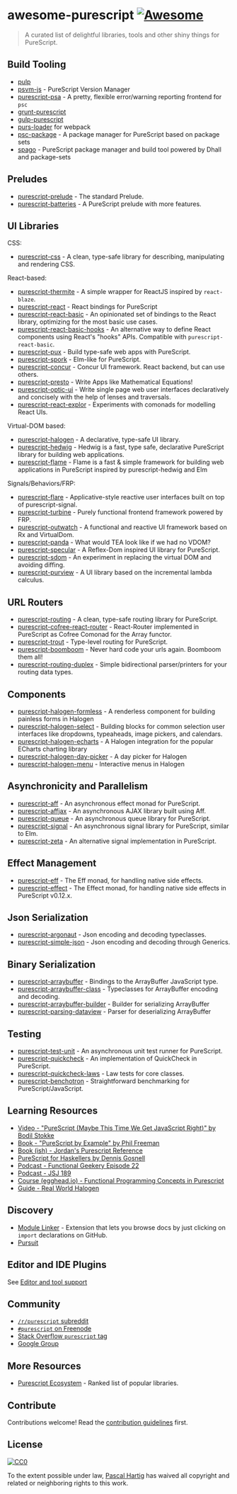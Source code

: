 # awesome-purescript [![Awesome](https://cdn.rawgit.com/sindresorhus/awesome/d7305f38d29fed78fa85652e3a63e154dd8e8829/media/badge.svg)](https://github.com/sindresorhus/awesome)

> A curated list of delightful libraries, tools and other shiny things for PureScript.

## Build Tooling

- [pulp](https://github.com/bodil/pulp)
- [psvm-js](https://github.com/ThomasCrvsr/psvm-js) - PureScript Version Manager
- [purescript-psa](https://github.com/natefaubion/purescript-psa) - A pretty, flexible error/warning reporting frontend for `psc`
- [grunt-purescript](https://github.com/purescript-contrib/grunt-purescript)
- [gulp-purescript](https://github.com/purescript-contrib/gulp-purescript)
- [purs-loader](https://github.com/ethul/purs-loader) for webpack
- [psc-package](https://github.com/purescript/psc-package) - A package manager for PureScript based on package sets
- [spago](https://github.com/spacchetti/spago) - PureScript package manager and build tool powered by Dhall and package-sets

## Preludes

- [purescript-prelude](https://github.com/purescript/purescript-prelude) - The standard Prelude.
- [purescript-batteries](https://github.com/tfausak/purescript-batteries) - A PureScript prelude with more features.

## UI Libraries

CSS:

- [purescript-css](https://github.com/slamdata/purescript-css) - A clean, type-safe library for describing, manipulating and rendering CSS.

React-based:

- [purescript-thermite](https://github.com/paf31/purescript-thermite) - A simple wrapper for ReactJS inspired by `react-blaze`.
- [purescript-react](https://github.com/purescript-contrib/purescript-react) - React bindings for PureScript
- [purescript-react-basic](https://github.com/lumihq/purescript-react-basic) - An opinionated set of bindings to the React library, optimizing for the most basic use cases.
- [purescript-react-basic-hooks](https://github.com/spicydonuts/purescript-react-basic-hooks) - An alternative way to define React components using React's "hooks" APIs. Compatible with `purescript-react-basic`.
- [purescript-pux](https://github.com/alexmingoia/purescript-pux) - Build type-safe web apps with PureScript.
- [purescript-spork](https://github.com/natefaubion/purescript-spork) - Elm-like for PureScript.
- [purescript-concur](https://github.com/ajnsit/purescript-concur) - Concur UI framework. React backend, but can use others.
- [purescript-presto](https://github.com/juspay/purescript-presto) - Write Apps like Mathematical Equations!
- [purescript-optic-ui](https://github.com/zrho/purescript-optic-ui) - Write single page web user interfaces declaratively and concisely with the help of lenses and traversals.
- [purescript-react-explor](https://github.com/paf31/purescript-react-explore) - Experiments with comonads for modelling React UIs.

Virtual-DOM based:

- [purescript-halogen](https://github.com/slamdata/purescript-halogen) - A declarative, type-safe UI library.
- [purescript-hedwig](https://github.com/utkarshkukreti/purescript-hedwig) - Hedwig is a fast, type safe, declarative PureScript library for building web applications.
- [purescript-flame](https://github.com/easafe/purescript-flame) - Flame is a fast & simple framework for building web applications in PureScript inspired by purescript-hedwig and Elm

Signals/Behaviors/FRP:

- [purescript-flare](https://github.com/sharkdp/purescript-flare) - Applicative-style reactive user interfaces built on top of purescript-signal.
- [purescript-turbine](https://github.com/funkia/purescript-turbine) - Purely functional frontend framework powered by FRP.
- [purescript-outwatch](https://github.com/OutWatch/purescript-outwatch) - A functional and reactive UI framework based on Rx and VirtualDom.
- [purescript-panda](https://github.com/i-am-tom/purescript-panda) - What would TEA look like if we had no VDOM?
- [purescript-specular](https://github.com/restaumatic/purescript-specular) - A Reflex-Dom inspired UI library for PureScript.
- [purescript-sdom](https://github.com/paf31/purescript-sdom) - An experiment in replacing the virtual DOM and avoiding diffing.
- [purescript-purview](https://github.com/paf31/purescript-purview) - A UI library based on the incremental lambda calculus.

## URL Routers

- [purescript-routing](https://github.com/slamdata/purescript-routing) - A clean, type-safe routing library for PureScript.
- [purescript-cofree-react-router](https://github.com/coot/purescript-cofree-react-router) - React-Router implemented in PureScript as Cofree Comonad for the Array functor.
- [purescript-trout](https://github.com/owickstrom/purescript-trout) - Type-level routing for PureScript.
- [purescript-boomboom](https://github.com/paluh/purescript-boomboom) - Never hard code your urls again. Boomboom them all!
- [purescript-routing-duplex](https://github.com/natefaubion/purescript-routing-duplex) - Simple bidirectional parser/printers for your routing data types.

## Components

- [purescript-halogen-formless](https://github.com/thomashoneyman/purescript-halogen-formless) - A renderless component for building painless forms in Halogen
- [purescript-halogen-select](https://github.com/citizennet/purescript-halogen-select) - Building blocks for common selection user interfaces like dropdowns, typeaheads, image pickers, and calendars.
- [purescript-halogen-echarts](https://github.com/slamdata/purescript-halogen-echarts) - A Halogen integration for the popular ECharts charting library
- [purescript-halogen-day-picker](https://github.com/rnons/purescript-halogen-day-picker) - A day picker for Halogen
- [purescript-halogen-menu](https://github.com/slamdata/purescript-halogen-menu) - Interactive menus in Halogen

## Asynchronicity and Parallelism

- [purescript-aff](https://github.com/slamdata/purescript-aff) - An asynchronous effect monad for PureScript.
- [purescript-affjax](https://github.com/slamdata/purescript-aff) - An asynchronous AJAX library built using Aff.
- [purescript-queue](https://github.com/athanclark/purescript-queue) - An asynchronous queue library for PureScript.
- [purescript-signal](https://github.com/bodil/purescript-signal) - An asynchronous signal library for PureScript, similar to Elm.
- [purescript-zeta](https://github.com/athanclark/purescript-zeta) - An alternative signal implementation in PureScript.

## Effect Management

- [purescript-eff](https://github.com/purescript/purescript-eff) - The Eff monad, for handling native side effects.
- [purescript-effect](https://github.com/purescript/purescript-effect) - The Effect monad, for handling native side effects in PureScript v0.12.x.

## Json Serialization

- [purescript-argonaut](https://github.com/purescript-contrib/purescript-argonaut) - Json encoding and decoding typeclasses.
- [purescript-simple-json](https://github.com/justinwoo/purescript-simple-json) - Json encoding and decoding through Generics.

## Binary Serialization

- [purescript-arraybuffer](https://github.com/jacereda/purescript-arraybuffer) - Bindings to the ArrayBuffer JavaScript type.
- [purescript-arraybuffer-class](https://github.com/athanclark/purescript-arraybuffer-class) - Typeclasses for ArrayBuffer encoding and decoding.
- [purescript-arraybuffer-builder](https://github.com/jamesdbrock/purescript-arraybuffer-builder) - Builder for serializing ArrayBuffer
- [purescript-parsing-dataview](https://github.com/jamesdbrock/purescript-parsing-dataview) - Parser for deserializing ArrayBuffer

## Testing

- [purescript-test-unit](https://github.com/bodil/purescript-test-unit) - An asynchronous unit test runner for PureScript.
- [purescript-quickcheck](https://github.com/purescript/purescript-quickcheck) - An implementation of QuickCheck in PureScript.
- [purescript-quickcheck-laws](https://github.com/garyb/purescript-quickcheck-laws) - Law tests for core classes.
- [purescript-benchotron](https://github.com/hdgarrood/purescript-benchotron) - Straightforward benchmarking for PureScript/JavaScript.

## Learning Resources

- [Video - "PureScript (Maybe This Time We Get JavaScript Right)" by Bodil Stokke](https://www.youtube.com/watch?v=yIlDBPiMb0o)
- [Book - "PureScript by Example" by Phil Freeman](https://leanpub.com/purescript/read)
- [Book (ish) - Jordan's Purescript Reference](https://github.com/JordanMartinez/purescript-jordans-reference)
- [PureScript for Haskellers by Dennis Gosnell](http://www.arow.info/blog/posts/2015-12-17-purescript-intro.html)
- [Podcast - Functional Geekery Episode 22](https://www.functionalgeekery.com/episode-22-lambdaconf-2015-part-1/)
- [Podcast - JSJ 189](https://devchat.tv/js-jabber/189-jsj-purescript-with-john-a-de-goes-and-phil-freeman)
- [Course (egghead.io) - Functional Programming Concepts in Purescript](https://egghead.io/courses/functional-programming-concepts-in-purescript)
- [Guide - Real World Halogen](https://thomashoneyman.com/guides/real-world-halogen)

## Discovery

- [Module Linker](https://fiatjaf.alhur.es/module-linker/#/purescript) - Extension that lets you browse docs by just clicking on `import` declarations on GitHub.
- [Pursuit](https://pursuit.purescript.org/)

## Editor and IDE Plugins

See [Editor and tool support](https://github.com/purescript/purescript/wiki/Editor-and-tool-support)

## Community

- [`/r/purescript` subreddit](http://www.reddit.com/r/purescript)
- [`#purescript` on Freenode](http://webchat.freenode.net/?channels=purescript)
- [Stack Overflow `purescript` tag](http://stackoverflow.com/questions/tagged/purescript)
- [Google Group](https://groups.google.com/forum/#!forum/purescript)

## More Resources

- [Purescript Ecosystem](https://github.com/xgrommx/purescript-ecosystem) - Ranked list of popular libraries.

## Contribute

Contributions welcome! Read the [contribution guidelines](contributing.md) first.


## License

[![CC0](http://i.creativecommons.org/p/zero/1.0/88x31.png)](http://creativecommons.org/publicdomain/zero/1.0/)

To the extent possible under law, [Pascal Hartig](https://passy.me/) has waived all copyright and related or neighboring rights to this work.
